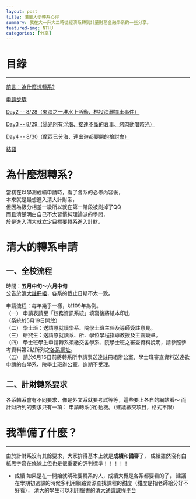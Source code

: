 ```yaml
---
layout: post
title: 清華大學轉系心得
summary: 我在大一升大二時從經濟系轉到計量財務金融學系的一些分享。
featured-img: NTHU
categories: [分享]
---
```


# 目錄

***

[前言：為什麼想轉系?](#前言)

[申請步驟](#Day1(8/27))

[Day2 -- 8/28（東海之一堆水上活動、林投海灘摔車事件）](#Day2(8/28))

[Day3 -- 8/29（陽光阿有浮潛、接連不斷的衰事、烤肉動唱時光）](#Day3(8/29))

[Day4 -- 8/30（摩西已分海、連出遊都要開的檢討會）](#Day4(8/30))

[結語](#結語)

# 為什麼想轉系?

當初在以學測成績申請時，看了各系的必修內容後，<br>
本來就是最想進入清大計財系，<br>
但因為級分相差一級所以就在第一階段被刷掉了QQ<br>
而且清楚明白自己不太習慣純理論派的學問，<br>
於是進入清大就立定目標要轉系進入計財。<br>

# 清大的轉系申請

## 一、全校流程

時間：**五月中旬～六月中旬**<br>
公告於[清大註冊組](http://registra.site.nthu.edu.tw/index.php)，各系的截止日期不太一致。<br>

申請流程：每年幾乎一樣，以109年為例。<br>
    （一） 申請表請至「校務資訊系統」填寫後將紙本印出<br>
            （系統於5月19日開放）<br>
    （二） 學士班：送請原就讀學系、院學士班主任及導師簽註意見。<br>
    （三） 研究生：送請原就讀系、所、學位學程指導教授及主管簽章。<br>
    （四） 學士班學生申請轉系須繳交各學系、院學士班之審查資料說明，請參照參考資料第2點所列之[各系網址](http://registra.site.nthu.edu.tw/p/404-1211-135670.php?Lang=zh-tw)。<br>
    （五） 請於6月16日前將轉系所申請表送達註冊組辦公室，學士班審查資料送達欲申請的各學系、院學士班辦公室，逾期不受理。<br>

## 二、計財轉系要求

各系轉系會有不同要求，像是外文系就要考試等等，這些要上各自的網站看～
而計財所列的要求只有一項：
    申請轉系(所)動機。（建議繳交項目，格式不限）

# 我準備了什麼？

***

由於計財系沒有其餘要求，大家拚得基本上就是**成績**和**備審**了，
成績雖然沒有白紙黑字寫在條線上但也是很重要的評判標準！！！！！

- 成績
    如果是在一開始就明確要轉系的人，成績大概是各系都要看的了，
    建議在學期初選課的時候多利用網路資源查找課程的甜度（甜度是指老師給分好不好看），
    清大的學生可以利用臉書的[清大通識課程平台](https://www.facebook.com/NTHUGe/)
